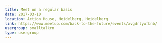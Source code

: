 ```yaml
---
title: Meet on a regular basis
date: 2017-03-10
location: Action House, Heidelberg, Heidelberg
link: https://www.meetup.com/back-to-the-future/events/xvgdrlywfbnb/
usergroup: smalltalkrn
type: usergroup
---
```

